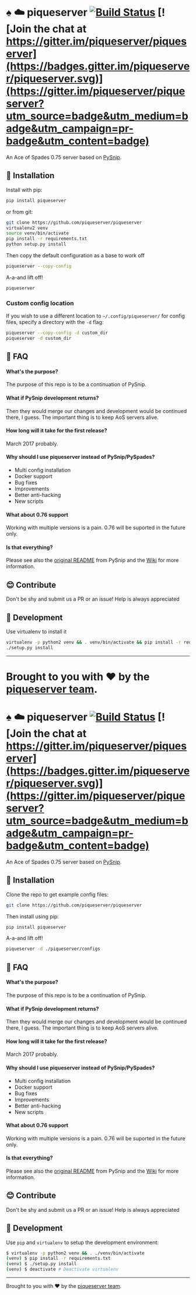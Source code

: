 # :spades: :cloud: piqueserver [![Build Status](https://travis-ci.org/piqueserver/piqueserver.svg?branch=master)](https://travis-ci.org/piqueserver/piqueserver) [![Join the chat at https://gitter.im/piqueserver/piqueserver](https://badges.gitter.im/piqueserver/piqueserver.svg)](https://gitter.im/piqueserver/piqueserver?utm_source=badge&utm_medium=badge&utm_campaign=pr-badge&utm_content=badge)

An Ace of Spades 0.75 server based on [PySnip](https://github.com/NateShoffner/PySnip).

## :rocket: Installation

Install with pip:

```bash
pip install piqueserver
```

or from git:

```bash
git clone https://github.com/piqueserver/piqueserver
virtualenv2 venv
source venv/bin/activate
pip install -r requirements.txt
python setup.py install
```

Then copy the default configuration as a base to work off

```bash
piqueserver --copy-config
```

A-a-and lift off!

```bash
piqueserver
```

### Custom config location

If you wish to use a different location to `~/.config/piqueserver/` for config files, specify a directory with the `-d`
flag:

```bash
piqueserver --copy-config -d custom_dir
piqueserver -d custom_dir
```


## :speech_balloon: FAQ

#### What's the purpose?


 The purpose of this repo is to be a continuation of PySnip.


#### What if PySnip development returns?

Then they would merge our changes and development would be continued
there, I guess. The important thing is to keep AoS servers alive.


#### How long will it take for the first release?

March 2017 probably.


#### Why should I use piqueserver instead of PySnip/PySpades?

 * Multi config installation
 * Docker support
 * Bug fixes
 * Improvements
 * Better anti-hacking
 * New scripts

#### What about 0.76 support

 Working with multiple versions is a pain. 0.76 will be suported in the
 future only.

#### Is that everything?

 Please see also the [original README](https://github.com/piqueserver/piqueserver/blob/master/OLD_README.md) from PySnip and
 the [Wiki](https://github.com/piqueserver/piqueserver/wiki) for more information.

## :blush: Contribute

Don't be shy and submit us a PR or an issue! Help is always appreciated

## :wrench: Development

Use virtualenv to install it

```bash
virtualenv -p python2 venv && . venv/bin/activate && pip install -r requirements.txt
./setup.py install
```
-------
Brought to you with :heart: by the [piqueserver team](https://github.com/orgs/piqueserver/people).
=======
# :spades: :cloud: piqueserver [![Build Status](https://travis-ci.org/piqueserver/piqueserver.svg?branch=master)](https://travis-ci.org/piqueserver/piqueserver) [![Join the chat at https://gitter.im/piqueserver/piqueserver](https://badges.gitter.im/piqueserver/piqueserver.svg)](https://gitter.im/piqueserver/piqueserver?utm_source=badge&utm_medium=badge&utm_campaign=pr-badge&utm_content=badge)

An Ace of Spades 0.75 server based on [PySnip](https://github.com/NateShoffner/PySnip).

## :rocket: Installation
Clone the repo to get example config files:
```bash
git clone https://github.com/piqueserver/piqueserver
```
Then install using pip:
```bash
pip install piqueserver
```
A-a-and lift off! 
```bash
piqueserver -d ./piqueserver/configs
```
## :speech_balloon: FAQ

#### What's the purpose?


 The purpose of this repo is to be a continuation of PySnip.


#### What if PySnip development returns?

Then they would merge our changes and development would be continued
there, I guess. The important thing is to keep AoS servers alive.


#### How long will it take for the first release?

March 2017 probably. 


#### Why should I use piqueserver instead of PySnip/PySpades?
 
 * Multi config installation
 * Docker support
 * Bug fixes
 * Improvements
 * Better anti-hacking
 * New scripts

#### What about 0.76 support

 Working with multiple versions is a pain. 0.76 will be suported in the
 future only.

#### Is that everything?

 Please see also the [original README](https://github.com/piqueserver/piqueserver/blob/master/OLD_README.md) from PySnip and
 the [Wiki](https://github.com/piqueserver/piqueserver/wiki) for more information.

## :blush: Contribute

Don't be shy and submit us a PR or an issue! Help is always appreciated 

## :wrench: Development

Use `pip` and `virtualenv` to setup the development environment:

```bash
$ virtualenv -p python2 venv && . ./venv/bin/activate 
(venv) $ pip install -r requirements.txt
(venv) $ ./setup.py install
(venv) $ deactivate # Deactivate virtualenv
```
-------
Brought to you with :heart: by the [piqueserver team](https://github.com/orgs/piqueserver/people).
